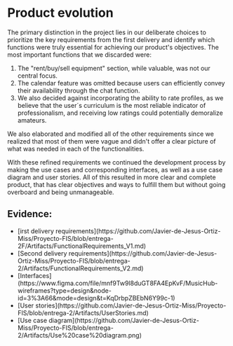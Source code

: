 # Product evolution


The primary distinction in the project lies in our deliberate choices to prioritize the key requirements from the first delivery and identify which functions were truly essential for achieving our product's objectives. The most important functions that we discarded were: 

<ol>
  <li>The "rent/buy/sell equipment" section, while valuable, was not our central focus. </li>
  <li>The calendar feature was omitted because users can efficiently convey their availability through the chat function.</li>
  <li>We also decided against incorporating the ability to rate profiles, as we believe that the user´s curriculum is the most reliable indicator of professionalism, and receiving low ratings could potentially demoralize amateurs.
</ol>

We also elaborated and modified all of the other requirements since we realized that most of them were vague and didn't offer a clear picture of what was needed in each of the functionalities.

With these refined requirements we continued the development process by making the use cases and  corresponding interfaces, as well as a use case diagram and user stories. All of this resulted in more clear and complete product, that has clear objectives and ways to fulfill them but without going overboard and being unmanageable.

## Evidence:

<ul>
  <li>[irst delivery requirements](https://github.com/Javier-de-Jesus-Ortiz-Miss/Proyecto-FIS/blob/entrega-2F/Artifacts/FunctionalRequirements_V1.md)</li>
  <li>[Second delivery requirements](https://github.com/Javier-de-Jesus-Ortiz-Miss/Proyecto-FIS/blob/entrega-2/Artifacts/FunctionalRequirements_V2.md)</li>
  <li>[Interfaces](https://www.figma.com/file/mnf9Tw9l8duGT8FA4EpKvF/MusicHub-wireframes?type=design&node-id=3%3A66&mode=design&t=KqDrbpZBEbN6Y99c-1)</li>
  <li>[User stories](https://github.com/Javier-de-Jesus-Ortiz-Miss/Proyecto-FIS/blob/entrega-2/Artifacts/UserStories.md)</li>
    <li>[Use case diagram](https://github.com/Javier-de-Jesus-Ortiz-Miss/Proyecto-FIS/blob/entrega-2/Artifacts/Use%20case%20diagram.png)</li>
</ul>
    

